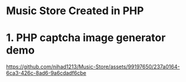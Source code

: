 # Music Store Created in PHP
# 1. PHP captcha image generator demo


https://github.com/nihad1213/Music-Store/assets/99197650/237a0164-6ca3-426c-8ad6-9a6cdadf6cbe

